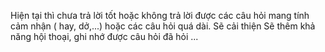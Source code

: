 Hiện tại thì chưa trả lời tốt hoặc không trả lời được các câu hỏi mang tính cảm nhận ( hay, dở,...) hoặc các câu hỏi quá dài. Sẽ cải thiện
Sẽ thêm khả năng hội thoại, ghi nhớ được câu hỏi đã hỏi
...
